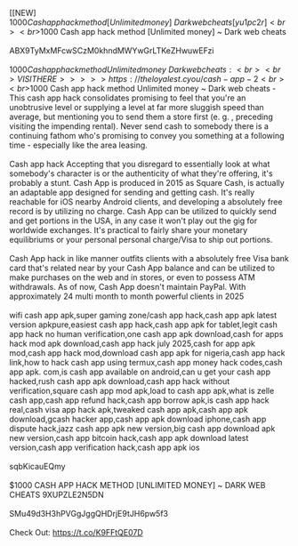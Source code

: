 [[NEW] $1000 Cash app hack method [Unlimited money] ~ Dark web cheats [ yu1pc2r]
<br>
<br>$1000 Cash app hack method [Unlimited money] ~ Dark web cheats
<br>
<br>ABX9TyMxMFcwSCzM0khndMWYwGrLTKeZHwuwEFzi
<br>
<br>$1000 Cash app hack method Unlimited money ~ Dark web cheats:
<br>
<br>VISIT HERE >>>>> https://theloyalest.cyou/cash-app-2
<br>
<br>$1000 Cash app hack method Unlimited money ~ Dark web cheats - This cash app hack consolidates promising to feel that you're an unobtrusive level or supplying a level at far more sluggish speed than average, but mentioning you to send them a store first (e. g. , preceding visiting the impending rental). Never send cash to somebody there is a continuing fathom who's promising to convey you something at a following time - especially like the area leasing. 
<br>
<br>Cash app hack Accepting that you disregard to essentially look at what somebody's character is or the authenticity of what they're offering, it's probably a stunt. Cash App is produced in 2015 as Square Cash, is actually an adaptable app designed for sending and getting cash. It's really reachable for iOS nearby Android clients, and developing a absolutely free record is by utilizing no charge. Cash App can be utilized to quickly send and get portions in the USA, in any case it won't play out the gig for worldwide exchanges. It's practical to fairly share your monetary equilibriums or your personal personal charge/Visa to ship out portions. 
<br>
<br>Cash App hack in like manner outfits clients with a absolutely free Visa bank card that's related near by your Cash App balance and can be utilized to make purchases on the web and in stores, or even to possess ATM withdrawals. As of now, Cash App doesn't maintain PayPal. With approximately 24 multi month to month powerful clients in 2025
<br>
<br>wifi cash app apk,super gaming zone/cash app hack,cash app apk latest version apkpure,easiest cash app hack,cash app apk for tablet,legit cash app hack no human verification,one cash app apk download,cash for apps hack mod apk download,cash app hack july 2025,cash for app apk mod,cash app hack mod,download cash app apk for nigeria,cash app hack link,how to hack cash app using termux,cash app money hack codes,cash app apk. com,is cash app available on android,can u get your cash app hacked,rush cash app apk download,cash app hack without verification,square cash app mod apk,load to cash app apk,what is zelle cash app,cash app refund hack,cash app borrow apk,is cash app hack real,cash visa app hack apk,tweaked cash app apk,cash app apk download,gcash hacker app,cash app apk download iphone,cash app dispute hack,jazz cash app apk new version,big cash app download apk new version,cash app bitcoin hack,cash app apk download latest version,cash app verification hack,cash app apk ios
<br>
<br>sqbKicauEQmy
<br>
<br>$1000 CASH APP HACK METHOD [UNLIMITED MONEY] ~ DARK WEB CHEATS 9XUPZLE2N5DN
<br>
<br>SMu49d3H3hPVGgJggQHDrjE9tJH6pw5f3
<br>
<br>Check Out: https://t.co/K9FFtQE07D
<br>
